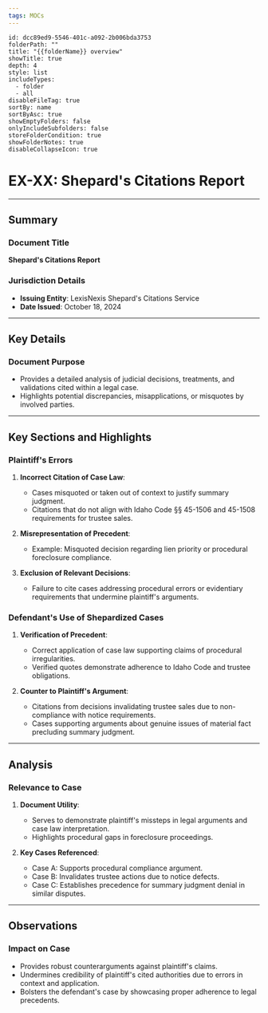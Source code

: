 ```yaml
---
tags: MOCs
---
```

```folder-overview
id: dcc89ed9-5546-401c-a092-2b006bda3753
folderPath: ""
title: "{{folderName}} overview"
showTitle: true
depth: 4
style: list
includeTypes:
  - folder
  - all
disableFileTag: true
sortBy: name
sortByAsc: true
showEmptyFolders: false
onlyIncludeSubfolders: false
storeFolderCondition: true
showFolderNotes: true
disableCollapseIcon: true
```

# EX-XX: Shepard's Citations Report

---

## Summary

### Document Title
**Shepard's Citations Report**

### Jurisdiction Details
- **Issuing Entity**: LexisNexis Shepard's Citations Service
- **Date Issued**: October 18, 2024

---

## Key Details

### Document Purpose
- Provides a detailed analysis of judicial decisions, treatments, and validations cited within a legal case.
- Highlights potential discrepancies, misapplications, or misquotes by involved parties.

---

## Key Sections and Highlights

### Plaintiff's Errors
1. **Incorrect Citation of Case Law**:
   - Cases misquoted or taken out of context to justify summary judgment.
   - Citations that do not align with Idaho Code §§ 45-1506 and 45-1508 requirements for trustee sales.

2. **Misrepresentation of Precedent**:
   - Example: Misquoted decision regarding lien priority or procedural foreclosure compliance.

3. **Exclusion of Relevant Decisions**:
   - Failure to cite cases addressing procedural errors or evidentiary requirements that undermine plaintiff's arguments.

### Defendant's Use of Shepardized Cases
1. **Verification of Precedent**:
   - Correct application of case law supporting claims of procedural irregularities.
   - Verified quotes demonstrate adherence to Idaho Code and trustee obligations.

2. **Counter to Plaintiff's Argument**:
   - Citations from decisions invalidating trustee sales due to non-compliance with notice requirements.
   - Cases supporting arguments about genuine issues of material fact precluding summary judgment.

---

## Analysis

### Relevance to Case
1. **Document Utility**:
   - Serves to demonstrate plaintiff's missteps in legal arguments and case law interpretation.
   - Highlights procedural gaps in foreclosure proceedings.

2. **Key Cases Referenced**:
   - Case A: Supports procedural compliance argument.
   - Case B: Invalidates trustee actions due to notice defects.
   - Case C: Establishes precedence for summary judgment denial in similar disputes.

---

## Observations

### Impact on Case
- Provides robust counterarguments against plaintiff's claims.
- Undermines credibility of plaintiff's cited authorities due to errors in context and application.
- Bolsters the defendant's case by showcasing proper adherence to legal precedents.

